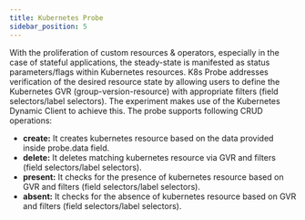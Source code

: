 ```yaml
---
title: Kubernetes Probe
sidebar_position: 5
---
```


With the proliferation of custom resources & operators, especially in the case of stateful applications, the steady-state is manifested as status parameters/flags within Kubernetes resources. K8s Probe addresses verification of the desired resource state by allowing users to define the Kubernetes GVR (group-version-resource) with appropriate filters (field selectors/label selectors). The experiment makes use of the Kubernetes Dynamic Client to achieve this. The probe supports following CRUD operations:

- **create:** It creates kubernetes resource based on the data provided inside probe.data field.
- **delete:** It deletes matching kubernetes resource via GVR and filters (field selectors/label selectors).
- **present:** It checks for the presence of kubernetes resource based on GVR and filters (field selectors/label selectors).
- **absent:** It checks for the absence of kubernetes resource based on GVR and filters (field selectors/label selectors).
